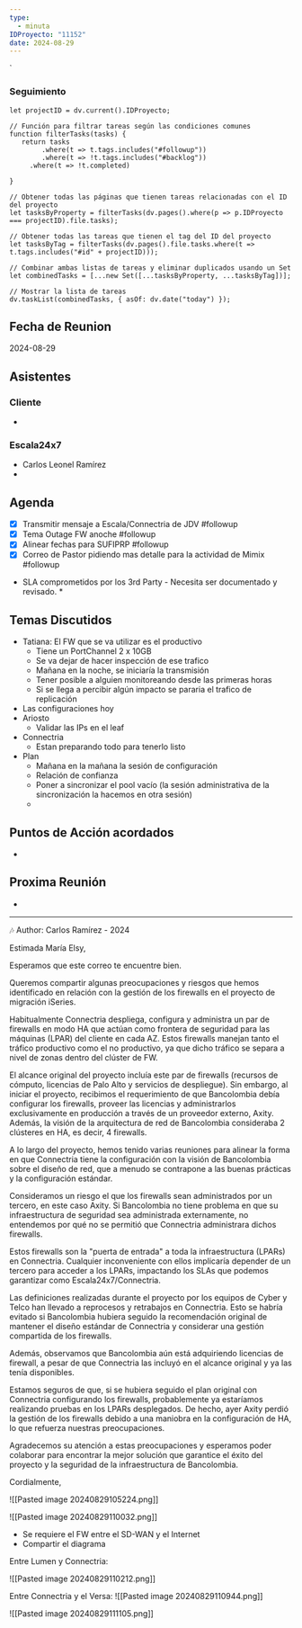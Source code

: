 ```yaml
---
type:
  - minuta
IDProyecto: "11152"
date: 2024-08-29
---
```

`

### Seguimiento

```dataviewjs
let projectID = dv.current().IDProyecto;

// Función para filtrar tareas según las condiciones comunes
function filterTasks(tasks) {
   return tasks
        .where(t => t.tags.includes("#followup"))
        .where(t => !t.tags.includes("#backlog"))
     .where(t => !t.completed)
        
}

// Obtener todas las páginas que tienen tareas relacionadas con el ID del proyecto
let tasksByProperty = filterTasks(dv.pages().where(p => p.IDProyecto === projectID).file.tasks);

// Obtener todas las tareas que tienen el tag del ID del proyecto
let tasksByTag = filterTasks(dv.pages().file.tasks.where(t => t.tags.includes("#id" + projectID)));

// Combinar ambas listas de tareas y eliminar duplicados usando un Set
let combinedTasks = [...new Set([...tasksByProperty, ...tasksByTag])];

// Mostrar la lista de tareas
dv.taskList(combinedTasks, { asOf: dv.date("today") });
 ```
## Fecha de Reunion
2024-08-29

## Asistentes

### Cliente
* 
### Escala24x7
- Carlos Leonel Ramírez
-  

## Agenda
* [x] Transmitir mensaje a Escala/Connectria de JDV #followup
* [x] Tema Outage FW anoche #followup
* [x] Alinear fechas para SUFIPRP #followup
* [x] Correo de Pastor pidiendo mas detalle para la actividad de Mimix #followup
	
* SLA comprometidos por los 3rd Party - Necesita ser documentado y revisado.
	* 
## Temas Discutidos
*  Tatiana: El FW que se va utilizar es el productivo
	* Tiene un PortChannel 2 x 10GB
	* Se va dejar de hacer inspección de ese trafico
	* Mañana en la noche, se iniciaría la transmisión
	* Tener posible a alguien monitoreando desde las primeras horas
	* Si se llega a percibir algún impacto se pararia el trafico de replicación
* Las configuraciones hoy
* Ariosto
	* Validar las IPs en el leaf
* Connectria
	* Estan preparando todo para tenerlo listo
* Plan
	* Mañana en la mañana la sesión de configuración
	* Relación de confianza
	* Poner a sincronizar el pool vacío (la sesión administrativa de la sincronización la hacemos en otra sesión)
	* 

## Puntos de Acción acordados
- 

## Proxima Reunión
*   

---
🎶
Author: Carlos Ramírez - 2024


Estimada María Elsy,

Esperamos que este correo te encuentre bien.

Queremos compartir algunas preocupaciones y riesgos que hemos identificado en relación con la gestión de los firewalls en el proyecto de migración iSeries.

Habitualmente Connectria despliega, configura y administra un par de firewalls en modo HA que actúan como frontera de seguridad para las máquinas (LPAR) del cliente en cada AZ. Estos firewalls manejan tanto el tráfico productivo como el no productivo, ya que dicho tráfico se separa a nivel de zonas dentro del clúster de FW.

El alcance original del proyecto incluía este par de firewalls (recursos de cómputo, licencias de Palo Alto y servicios de despliegue). Sin embargo, al iniciar el proyecto, recibimos el requerimiento de que Bancolombia debía configurar los firewalls, proveer las licencias y administrarlos exclusivamente en producción a través de un proveedor externo, Axity. Además, la visión de la arquitectura de red de Bancolombia consideraba 2 clústeres en HA, es decir, 4 firewalls.

A lo largo del proyecto, hemos tenido varias reuniones para alinear la forma en que Connectria tiene la configuración con la visión de Bancolombia sobre el diseño de red, que a menudo se contrapone a las buenas prácticas y la configuración estándar.

Consideramos un riesgo el que los firewalls sean administrados por un tercero, en este caso Axity. Si Bancolombia no tiene problema en que su infraestructura de seguridad sea administrada externamente, no entendemos por qué no se permitió que Connectria administrara dichos firewalls.

Estos firewalls son la "puerta de entrada" a toda la infraestructura (LPARs) en Connectria. Cualquier inconveniente con ellos implicaría depender de un tercero para acceder a los LPARs, impactando los SLAs que podemos garantizar como Escala24x7/Connectria.

Las definiciones realizadas durante el proyecto por los equipos de Cyber y Telco han llevado a reprocesos y retrabajos en Connectria. Esto se habría evitado si Bancolombia hubiera seguido la recomendación original de mantener el diseño estándar de Connectria y considerar una gestión compartida de los firewalls.

Además, observamos que Bancolombia aún está adquiriendo licencias de firewall, a pesar de que Connectria las incluyó en el alcance original y ya las tenía disponibles.

Estamos seguros de que, si se hubiera seguido el plan original con Connectria configurando los firewalls, probablemente ya estaríamos realizando pruebas en los LPARs desplegados. De hecho, ayer Axity perdió la gestión de los firewalls debido a una maniobra en la configuración de HA, lo que refuerza nuestras preocupaciones.

Agradecemos su atención a estas preocupaciones y esperamos poder colaborar para encontrar la mejor solución que garantice el éxito del proyecto y la seguridad de la infraestructura de Bancolombia.

Cordialmente,


![[Pasted image 20240829105224.png]]



 ![[Pasted image 20240829110032.png]]



- Se requiere el FW entre el SD-WAN y el Internet
- Compartir el diagrama 


Entre Lumen y Connectria:

![[Pasted image 20240829110212.png]]

Entre Connectria y el Versa:
![[Pasted image 20240829110944.png]]

![[Pasted image 20240829111105.png]]



